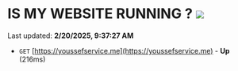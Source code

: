 # IS MY WEBSITE RUNNING ? [![](https://img.shields.io/static/v1?label=Sponsor&message=%E2%9D%A4&logo=GitHub&color=%23fe8e86)](https://github.com/sponsors/Youssef-Lehmam)

Last updated: **2/20/2025, 9:37:27 AM**

- `GET` [https://youssefservice.me](https://youssefservice.me) - **Up** (216ms)
